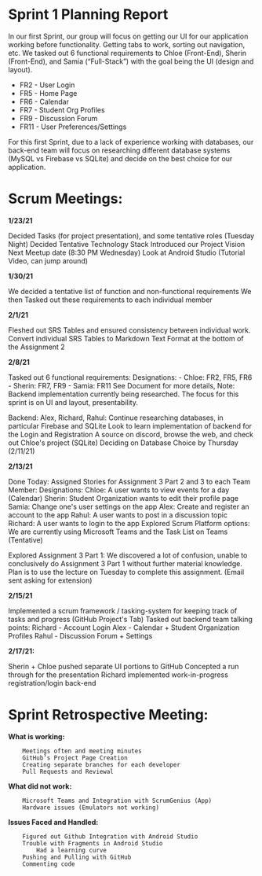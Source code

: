 # Sprint 1 Planning Report
In our first Sprint, our group will focus on getting our UI for our application working before functionality. Getting tabs to work, sorting out navigation, etc. We tasked out 6 functional requirements to Chloe (Front-End), Sherin (Front-End), and Samia (“Full-Stack”) with the goal being the UI (design and layout).

- FR2 - User Login
- FR5 - Home Page
- FR6 - Calendar
- FR7 - Student Org Profiles
- FR9 - Discussion Forum
- FR11 - User Preferences/Settings

For this first Sprint, due to a lack of experience working with databases, our back-end team will focus on researching different database systems (MySQL vs Firebase vs SQLite) and decide on the best choice for our application.

# Scrum Meetings:

**1/23/21**

 Decided Tasks (for project presentation), and some tentative roles (Tuesday Night)
 Decided Tentative Technology Stack
 Introduced our Project Vision
 Next Meetup date (8:30 PM Wednesday)
 Look at Android Studio (Tutorial Video, can jump around)

**1/30/21**

 We decided a tentative list of function and non-functional requirements
 We then Tasked out these requirements to each individual member

**2/1/21**

 Fleshed out SRS Tables and ensured consistency between individual work.
 Convert individual SRS Tables to Markdown Text Format at the bottom of the Assignment 2

**2/8/21**

 Tasked out 6 functional requirements:
     Designations:
         - Chloe: FR2, FR5, FR6
         - Sherin: FR7, FR9
         - Samia: FR11
     See Document for more details,
     Note: Backend implementation currently being researched. The focus for this sprint is on UI and layout, presentability.

 Backend:
 Alex, Richard, Rahul: Continue researching databases, in particular Firebase and SQLite
         Look to learn implementation of backend for the Login and Registration
         A source on discord, browse the web, and check out Chloe's project (SQLite)
 Deciding on Database Choice by Thursday (2/11/21)
 
**2/13/21**

 Done Today:
 Assigned Stories for Assignment 3 Part 2 and 3 to each Team Member:
     Designations:
         Chloe: A user wants to view events for a day (Calendar)
         Sherin: Student Organization wants to edit their profile page
         Samia: Change one's user settings on the app
         Alex: Create and register an account to the app
         Rahul: A user wants to post in a discussion topic
         Richard: A user wants to login to the app
 Explored Scrum Platform options: We are currently using Microsoft Teams and the Task List on Teams (Tentative)
 
 Explored Assignment 3 Part 1: We discovered a lot of confusion, unable to conclusively do Assignment 3 Part 1 without further material knowledge. Plan is to use the lecture on Tuesday to complete this assignment. 
 (Email sent asking for extension)

**2/15/21**

 Implemented a scrum framework / tasking-system for keeping track of tasks and progress (GitHub Project's Tab)
 Tasked out backend team talking points:
 Richard - Account Login
 Alex - Calendar + Student Organization Profiles
 Rahul - Discussion Forum + Settings
 
**2/17/21:**

 Sherin + Chloe pushed separate UI portions to GitHub
 Concepted a run through for the presentation
 Richard implemented work-in-progress registration/login back-end

# Sprint Retrospective Meeting:

**What is working:**

		Meetings often and meeting minutes
		GitHub’s Project Page Creation
		Creating separate branches for each developer
		Pull Requests and Reviewal
  
**What did not work:**

		Microsoft Teams and Integration with ScrumGenius (App)
		Hardware issues (Emulators not working)
**Issues Faced and Handled:**

		Figured out Github Integration with Android Studio
		Trouble with Fragments in Android Studio
			Had a learning curve
		Pushing and Pulling with GitHub
		Commenting code

